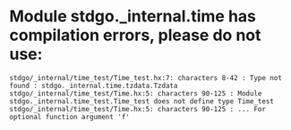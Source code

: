 # Module stdgo._internal.time has compilation errors, please do not use:
```
stdgo/_internal/time_test/Time_test.hx:7: characters 8-42 : Type not found : stdgo._internal.time.tzdata.Tzdata
stdgo/_internal/time_test/Time.hx:5: characters 90-125 : Module stdgo._internal.time_test.Time_test does not define type Time_test
stdgo/_internal/time_test/Time.hx:5: characters 90-125 : ... For optional function argument 'f'

```

